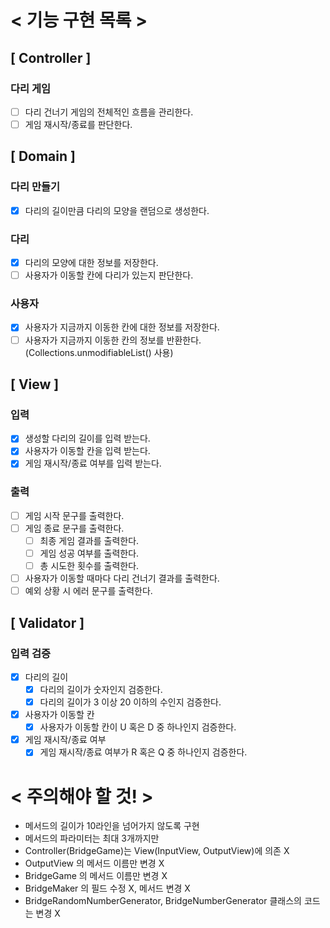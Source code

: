 # < 기능 구현 목록 >

## [ Controller ]

### 다리 게임
- [ ] 다리 건너기 게임의 전체적인 흐름을 관리한다.
- [ ] 게임 재시작/종료를 판단한다.

## [ Domain ]

### 다리 만들기
- [x] 다리의 길이만큼 다리의 모양을 랜덤으로 생성한다.

### 다리
- [x] 다리의 모양에 대한 정보를 저장한다.
- [ ] 사용자가 이동할 칸에 다리가 있는지 판단한다.

### 사용자
- [x] 사용자가 지금까지 이동한 칸에 대한 정보를 저장한다.
- [ ] 사용자가 지금까지 이동한 칸의 정보를 반환한다. (Collections.unmodifiableList() 사용)

## [ View ]

### 입력
- [x] 생성할 다리의 길이를 입력 받는다.
- [x] 사용자가 이동할 칸을 입력 받는다.
- [x] 게임 재시작/종료 여부를 입력 받는다.

### 출력
- [ ] 게임 시작 문구를 출력한다.
- [ ] 게임 종료 문구를 출력한다.
    - [ ] 최종 게임 결과를 출력한다.
    - [ ] 게임 성공 여부를 출력한다.
    - [ ] 총 시도한 횟수를 출력한다.
- [ ] 사용자가 이동할 때마다 다리 건너기 결과를 출력한다.
- [ ] 예외 상황 시 에러 문구를 출력한다.

## [ Validator ]

### 입력 검증
- [x] 다리의 길이
  - [x] 다리의 길이가 숫자인지 검증한다.
  - [x] 다리의 길이가 3 이상 20 이하의 수인지 검증한다.
- [x] 사용자가 이동할 칸
  - [x] 사용자가 이동할 칸이 U 혹은 D 중 하나인지 검증한다.
- [x] 게임 재시작/종료 여부
  - [x] 게임 재시작/종료 여부가 R 혹은 Q 중 하나인지 검증한다.

# < 주의해야 할 것! >

- 메서드의 길이가 10라인을 넘어가지 않도록 구현
- 메서드의 파라미터는 최대 3개까지만
- Controller(BridgeGame)는 View(InputView, OutputView)에 의존 X
- OutputView 의 메서드 이름만 변경 X
- BridgeGame 의 메서드 이름만 변경 X
- BridgeMaker 의 필드 수정 X, 메서드 변경 X
- BridgeRandomNumberGenerator, BridgeNumberGenerator 클래스의 코드는 변경 X
